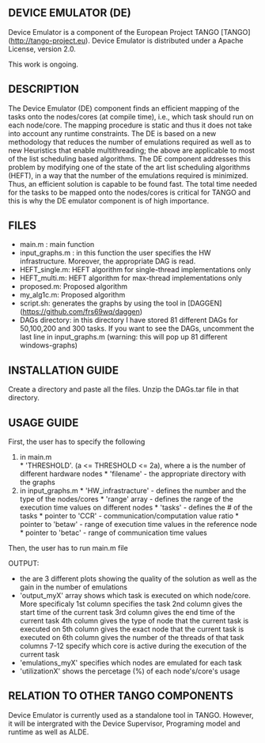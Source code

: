 ## DEVICE EMULATOR (DE)

Device Emulator is a component of the European Project TANGO [TANGO] (http://tango-project.eu). 
Device Emulator is distributed under a Apache License, version 2.0.

This work is ongoing.

## DESCRIPTION

The Device Emulator (DE) component finds an efficient mapping of the tasks onto the nodes/cores (at compile time), i.e., which task should run on each node/core. 
The mapping procedure is static and thus it does not take into account any runtime constraints. 
The DE is based on a new methodology that reduces the number of emulations required as well as to new Heuristics that enable multithreading; the above are applicable to most of the list scheduling based algorithms.
The DE component addresses this problem by modifying one of the state of the art list scheduling algorithms (HEFT), in a way that the number of the emulations required is minimized. 
Thus, an efficient solution is capable to be found fast. The total time needed for the tasks to be mapped onto the nodes/cores is critical for TANGO and this is why the DE emulator component is of high importance.

## FILES 

  * main.m : main function 
  * input_graphs.m : in this function the user specifies the HW infrastructure. Moreover, the appropriate DAG is read. 
  * HEFT_single.m: HEFT algorithm for single-thread implementations only 
  * HEFT_multi.m: HEFT algorithm for max-thread implementations only 
  * proposed.m: Proposed algorithm 
  * my_alg1c.m: Proposed algorithm 
  * script.sh: generates the graphs by using the tool in [DAGGEN] (https://github.com/frs69wq/daggen) 
  * DAGs directory: in this directory I have stored 81 different DAGs for 50,100,200 and 300 tasks. If you want to see the DAGs, uncomment the last line in input_graphs.m (warning: this will pop up 81 different windows-graphs)

## INSTALLATION GUIDE

Create a directory and paste all the files. Unzip the DAGs.tar file in that directory.

## USAGE GUIDE

First, the user has to specify the following

  1.  in main.m  
    * 'THRESHOLD'. (a <= THRESHOLD <= 2a), where a is the number of different hardware nodes 
    * 'filename' - the appropriate directory with the graphs
  2.  in input_graphs.m 
    * 'HW_infrastracture' - defines the number and the type of the nodes/cores 
    * 'range' array - defines the range of the execution time values on different nodes 
    * 'tasks' - defines the # of the tasks
    * pointer to 'CCR' - communication/computation value ratio 
    * pointer to 'betaw' - range of execution time values in the reference node 
    * pointer to 'betac' - range of communication time values
    
Then, the user has to run main.m file

OUTPUT: 

  * the are 3 different plots showing the quality of the solution as well as the gain in the number of emulations 
  * 'output_myX' array shows which task is executed on which node/core. More specificaly 1st column specifies the task 2nd column gives the start time of the current task 3rd column gives the end time of the current task 4th column gives the type of node that the current task is executed on 5th column gives the exact node that the current task is executed on 6th column gives the number of the threads of that task columns 7-12 specify which core is active during the execution of the current task 
  * 'emulations_myX' specifies which nodes are emulated for each task 
  * 'utilizationX' shows the percetage (%) of each node's/core's usage

## RELATION TO OTHER TANGO COMPONENTS

Device Emulator is currently used as a standalone tool in TANGO. 
However, it will be intergrated with the Device Supervisor, Programing model and runtime as well as ALDE.
